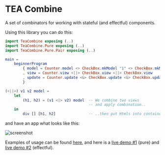 # TEA Combine

A set of combinators for working with stateful (and effectful) components.

Using this library you can do this:

```elm
import TeaCombine exposing (..)
import TeaCombine.Pure exposing (..)
import TeaCombine.Pure.Pair exposing (..)

main =
    beginnerProgram
        { model = Counter.model <> CheckBox.mkModel "1" <> CheckBox.mkModel "2"
        , view = Counter.view <||> CheckBox.view <||> CheckBox.view
        , update = Counter.update <&> CheckBox.update <&> CheckBox.update
        }

(<||>) v1 v2 model =
    let
        (h1, h2) = (v1 <|> v2) model  -- We combine two views
                                      -- and apply combination..
    in
        div [] [h1, h2]               -- ..then put Htmls into container
```

and have an app what looks like this:

![screenshot](https://github.com/astynax/tea-combine/blob/master/assets/example.png)

Examples of usage can be found [here](https://github.com/astynax/tea-combine/tree/master/examples), and here is a [live demo #1](https://astynax.github.com/tea-combine/examples/pure.html) (pure)
and [live demo #2](https://astynax.github.com/tea-combine/examples/effectful.html) (effectful).
